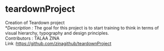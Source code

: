 # teardownProject
Creation of Teardown project  
**Description :* The goal for this project is to start training to think in terms of visual hierarchy, typography and design principles.  
Contributors : TALAA ZINA  
Link :https://github.com/zinagithub/teardownProject  
